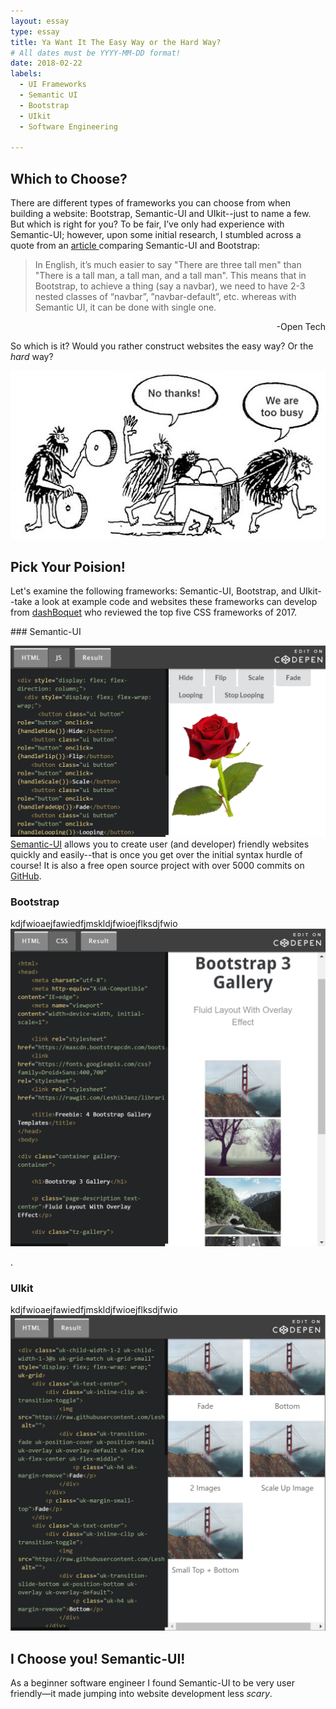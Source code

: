 ```yaml
---
layout: essay
type: essay
title: Ya Want It The Easy Way or the Hard Way?
# All dates must be YYYY-MM-DD format!
date: 2018-02-22
labels:
  - UI Frameworks
  - Semantic UI
  - Bootstrap
  - UIkit
  - Software Engineering

---
```

## Which to Choose?
There are different types of frameworks you can choose from when building a website: Bootstrap, Semantic-UI and UIkit--just to name a few. But which is right for you? To be fair, I’ve only had experience with Semantic-UI; however, upon some initial research, I stumbled across a quote from an <a href="http://opntec.org/choosing-semantic-ui-over-bootstrap-for-the-open-event-front-end/">article </a> comparing Semantic-UI and Bootstrap: 

>In English, it’s much easier to say "There are three tall men" than "There is a tall man, a tall man, and a tall man". This means that in Bootstrap, to achieve a thing (say a navbar), we need to have 2-3 nested classes of “navbar”, ”navbar-default”, etc. whereas with Semantic UI, it can be done with single one.  
<div style="text-align:right">-Open Tech</div>


So which is it? Would you rather construct websites the easy way? Or the *hard* way?  

<img class="ui centered image" max-height="300" max-width="350" src="../images/caveman-too-busy.jpg">

## Pick Your Poision!  
Let's examine the following frameworks: Semantic-UI, Bootstrap, and UIkit--take a look at example code and websites these frameworks can develop from <a href="https://dashbouquet.com/blog/web-development/top-5-most-popular-css-frameworks-that-you-should-pay-attention-to-in-2017#contacts">dashBoquet</a> who reviewed the top five CSS frameworks of 2017.

<div class="ui segment">
### Semantic-UI  
<p><img class="ui right floated rounded image" max-height="200" max-width="200" src="/images/SemanticUI.PNG"><a href="https://semantic-ui.com/">Semantic-UI</a> allows you to create user (and developer) friendly websites quickly and easily--that is once you get over the initial syntax hurdle of course! It is also a free open source project with over 5000 commits on <a href="http://opntec.org/choosing-semantic-ui-over-bootstrap-for-the-open-event-front-end/">GitHub</a>.</p> 



### Bootstrap  
<p>kdjfwioaejfawiedfjmskldjfwioejflksdjfwio
<img class="ui left floated rounded image" max-height="100" max-width="100" src="/images/BootStrap.PNG"></p>.


### UIkit  
<p>kdjfwioaejfawiedfjmskldjfwioejflksdjfwio
<img class="ui right floated image" max-height="100" max-width="100" src="/images/UIkit.PNG"></p></div>  


## I Choose you! Semantic-UI!  
As a beginner software engineer I found Semantic-UI to be very user friendly—it made jumping into website development less *scary*.




